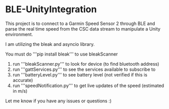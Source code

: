 # BLE-UnityIntegration
This project is to connect to a Garmin Speed Sensor 2 through BLE and parse the real time speed from the CSC data stream to manipulate a Unity environment.

I am utilizing the bleak and asyncio library. 

You must do '''pip install bleak''' to use bleakScanner

1) run '''bleakScanner.py''' to look for device (to find bluetooth address)
2) run '''gattServices.py''' to see the services available to subscribe to
3) run '''batteryLevel.py''' to see battery level (not verified if this is accurate)
4) run '''speedNotification.py''' to get live updates of the speed (estimated in m/s)

Let me know if you have any issues or questions :)

